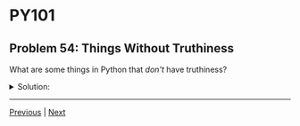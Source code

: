 # PY101
## Problem 54: Things Without Truthiness

What are some things in Python that *don't* have truthiness?

<details>
<summary>Solution:</summary>

Statements like `if`, `for`, `while`, `def`, and `class`. Anything that isn't an expression doesn't have truthiness.

Only expressions (things that evaluate to a value) have truthiness. Statements are instructions that perform actions but don't evaluate to a value.

For example:
```python
# You can't do this:
# if (if x > 5):  # Error! 'if' is a statement, not an expression

# But you can do this:
if (x > 5):  # 'x > 5' is an expression that evaluates to True or False
    print("Yes")
```

</details>

---

[Previous](53.md) | [Next](55.md)

